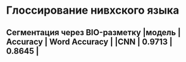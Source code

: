 # Глоссирование нивхского языка

Сегментация через BIO-разметку
|модель  |  Accuracy  |  Word Accuracy        |
|**CNN** |  0.9713    |        **0.8645**     |
----------------------------------------------

